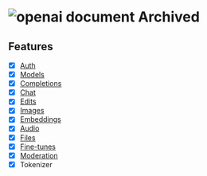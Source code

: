 # ![openai document](https://platform.openai.com/docs/introduction/overview) Archived

## Features

- [x] [Auth](https://platform.openai.com/docs/api-reference/authentication)
- [x] [Models](https://platform.openai.com/docs/api-reference/models)
- [x] [Completions](https://platform.openai.com/docs/api-reference/completions)
- [x] [Chat](https://platform.openai.com/docs/api-reference/chat)
- [x] [Edits](https://platform.openai.com/docs/api-reference/edits)
- [x] [Images](https://platform.openai.com/docs/api-reference/images)
- [x] [Embeddings](https://platform.openai.com/docs/api-reference/embeddings)
- [x] [Audio](https://platform.openai.com/docs/api-reference/audio)
- [x] [Files](https://platform.openai.com/docs/api-reference/files)
- [x] [Fine-tunes](https://platform.openai.com/docs/api-reference/fine-tunes)
- [x] [Moderation](https://platform.openai.com/docs/api-reference/moderations)
- [x] Tokenizer
